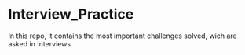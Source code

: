 # Interview_Practice
In this repo, it contains the most important challenges solved, wich are asked in Interviews
